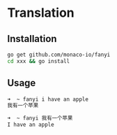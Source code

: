 # Translation

## Installation

```sh
go get github.com/monaco-io/fanyi
cd xxx && go install
```

## Usage

```sh
➜  ~ fanyi i have an apple
我有一个苹果
```

```sh
➜  ~ fanyi 我有一个苹果
I have an apple
```
